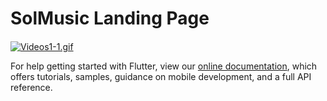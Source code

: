 # SolMusic Landing Page




####    


<a href="https://gifyu.com/image/uTZ5"><img src="https://s7.gifyu.com/images/Videos1-1.th.gif" alt="Videos1-1.gif" border="0" /></a>







For help getting started with Flutter, view our
[online documentation](https://flutter.dev/docs), which offers tutorials,
samples, guidance on mobile development, and a full API reference.
